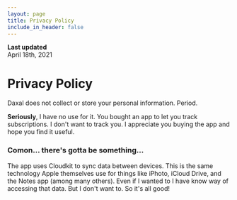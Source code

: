 ```yaml
---
layout: page
title: Privacy Policy
include_in_header: false
---
```


**Last updated**  
April 18th, 2021

# Privacy Policy
Daxal does not collect or store your personal information. Period. 

**Seriously**, I have no use for it. You bought an app to let you track subscriptions. I don't want to track you. I appreciate you buying the app and hope you find it useful. 

### Comon... there's gotta be something... 
The app uses Cloudkit to sync data between devices. This is the same technology Apple themselves use for things like iPhoto, iCloud Drive, and the Notes app (among many others). Even if I wanted to I have know way of accessing that data. But I don't want to. So it's all good! 
